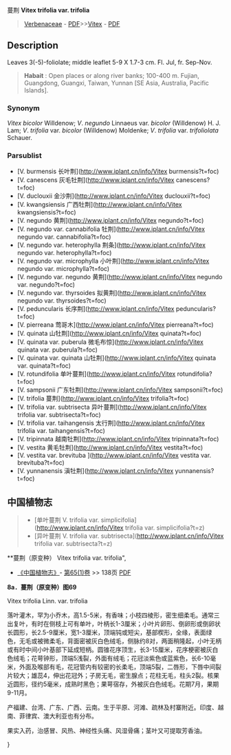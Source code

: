 蔓荆 **Vitex trifolia var. trifolia**

> [Verbenaceae](http://www.iplant.cn/info/Verbenaceae?t=foc) - [PDF](http://www.iplant.cn/foc/pdf/Verbenaceae.pdf)>>[Vitex](http://www.iplant.cn/info/Vitex?t=foc) - [PDF](http://www.iplant.cn/foc/pdf/Vitex.pdf)

## Description

Leaves 3(-5)-foliolate; middle leaflet 5-9 X   1.7-3 cm. Fl. Jul, fr. Sep-Nov.


> **Habait** : 
> Open places or along river banks; 100-400 m. Fujian, Guangdong, Guangxi, Taiwan, Yunnan [SE Asia, Australia, Pacific Islands].

### Synonym
*Vitex bicolor* Willdenow; *V*. *negundo* Linnaeus var. *bicolor* (Willdenow) H. J. Lam; *V*. *trifolia* var. *bicolor* (Willdenow) Moldenke; *V*. *trifolia* var. *trifoliolata* Schauer.



### Parsublist

* [V.  burmensis  长叶荆](http://www.iplant.cn/info/Vitex burmensis?t=foc)
* [V.  canescens  灰毛牡荆](http://www.iplant.cn/info/Vitex canescens?t=foc)
* [V.  duclouxii  金沙荆](http://www.iplant.cn/info/Vitex duclouxii?t=foc)
* [V.  kwangsiensis  广西牡荆](http://www.iplant.cn/info/Vitex kwangsiensis?t=foc)
* [V.  negundo  黄荆](http://www.iplant.cn/info/Vitex negundo?t=foc)
* [V.  negundo var. cannabifolia  牡荆](http://www.iplant.cn/info/Vitex negundo var. cannabifolia?t=foc)
* [V.  negundo var. heterophylla  荆条](http://www.iplant.cn/info/Vitex negundo var. heterophylla?t=foc)
* [V.  negundo var. microphylla  小叶荆](http://www.iplant.cn/info/Vitex negundo var. microphylla?t=foc)
* [V.  negundo var. negundo  黄荆](http://www.iplant.cn/info/Vitex negundo var. negundo?t=foc)
* [V.  negundo var. thyrsoides  拟黄荆](http://www.iplant.cn/info/Vitex negundo var. thyrsoides?t=foc)
* [V.  peduncularis  长序荆](http://www.iplant.cn/info/Vitex peduncularis?t=foc)
* [V.  pierreana  莺哥木](http://www.iplant.cn/info/Vitex pierreana?t=foc)
* [V.  quinata  山牡荆](http://www.iplant.cn/info/Vitex quinata?t=foc)
* [V.  quinata var. puberula  微毛布惊](http://www.iplant.cn/info/Vitex quinata var. puberula?t=foc)
* [V.  quinata var. quinata  山牡荆](http://www.iplant.cn/info/Vitex quinata var. quinata?t=foc)
* [V.  rotundifolia  单叶蔓荆](http://www.iplant.cn/info/Vitex rotundifolia?t=foc)
* [V.  sampsonii  广东牡荆](http://www.iplant.cn/info/Vitex sampsonii?t=foc)
* [V.  trifolia  蔓荆](http://www.iplant.cn/info/Vitex trifolia?t=foc)
* [V.  trifolia var. subtrisecta  异叶蔓荆](http://www.iplant.cn/info/Vitex trifolia var. subtrisecta?t=foc)
* [V.  trifolia var. taihangensis  太行荆](http://www.iplant.cn/info/Vitex trifolia var. taihangensis?t=foc)
* [V.  tripinnata  越南牡荆](http://www.iplant.cn/info/Vitex tripinnata?t=foc)
* [V.  vestita  黄毛牡荆](http://www.iplant.cn/info/Vitex vestita?t=foc)
* [V.  vestita var. brevituba  ](http://www.iplant.cn/info/Vitex vestita var. brevituba?t=foc)
* [V.  yunnanensis  滇牡荆](http://www.iplant.cn/info/Vitex yunnanensis?t=foc)

## 中国植物志

> * [单叶蔓荆  V.  trifolia var. simplicifolia](http://www.iplant.cn/info/Vitex trifolia var. simplicifolia?t=z)
> * [异叶蔓荆  V.  trifolia var. subtrisecta](http://www.iplant.cn/info/Vitex trifolia var. subtrisecta?t=z)


**蔓荆（原变种） Vitex trifolia var. trifolia",



* [《中国植物志》](http://www.iplant.cn/frps)- [第65(1)卷](http://www.iplant.cn/frps/vol/65(1)) >> 138页 [PDF](http://www.iplant.cn/frps/pdf/65(1)/138b.pdf)


**8a．蔓荆（原变种）图69**

Vitex trifolia Linn. var. trifolia

落叶灌木，罕为小乔木，高1.5-5米，有香味；小枝四棱形，密生细柔毛。通常三出复叶，有时在侧枝上可有单叶，叶柄长1-3厘米；小叶片卵形、倒卵形或倒卵状长圆形，长2.5-9厘米，宽1-3厘米，顶端钝或短尖，基部楔形，全缘，表面绿色，无毛或被微柔毛，背面密被灰白色绒毛，侧脉约8对，两面稍隆起，小叶无柄或有时中间小叶基部下延成短柄。圆锥花序顶生，长3-15厘米，花序梗密被灰白色绒毛；花萼钟形，顶端5浅裂，外面有绒毛；花冠淡紫色或蓝紫色，长6-10毫米，外面及喉部有毛，花冠管内有较密的长柔毛，顶端5裂，二唇形，下唇中间裂片较大；雄蕊4，伸出花冠外；子房无毛，密生腺点；花柱无毛，柱头2裂。核果近圆形，径约5毫米，成熟时黑色；果萼宿存，外被灰白色绒毛。花期7月，果期9-11月。

产福建、台湾、广东、广西、云南。生于平原、河滩、疏林及村寨附近。印度、越南、菲律宾、澳大利亚也有分布。

果实入药，治感冒、风热、神经性头痛、风湿骨痛；茎叶又可提取芳香油。



}